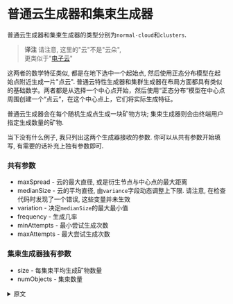 # 普通云生成器和集束生成器

普通云生成器和集束生成器的类型分别为`normal-cloud`和`clusters`.

> **译注**
> 请注意, 这里的"云"不是"云朵",  
> 更类似于"[电子云](https://baike.baidu.com/item/%E7%94%B5%E5%AD%90%E4%BA%91)"

这两者的数学特征类似, 都是在地下选中一个起始点, 然后使用正态分布模型在起始点附近生成一片"点云".
普通云特性生成器和集群生成器在布局方面都具有类似的基础数学。两者都是从选择一个中心点开始，然后使用“正态分布”模型在中心点周围创建一个“点云”，在这个中心点上，它们将实际生成特征。

普通云生成器会在每个随机生成点生成一块矿物方块; 集束生成器则会由终端用户指定生成数量的矿物.

当下没有什么例子, 我只列出这两个生成器接收的参数. 你可以从共有参数开始填写, 有需要的话补充上独有参数即可.

### 共有参数

* maxSpread - 云的最大直径, 或是衍生节点与中心点的最大距离
* medianSize - 云的平均直径, 由`variance`字段动态调整上下限. 请注意, 在检查代码时发现了一个错误, 这些变量并未生效
* variation - 决定`medianSize`的最大最小值
* frequency - 生成几率
* minAttempts - 最小尝试生成次数
* maxAttempts - 最大尝试生成次数

### 集束生成器独有参数

* size - 每集束平均生成矿物数量
* numObjects - 集束数量

<details>
<summary>原文</summary>
The normal-cloud feature generator and the clusters generator both have similar underlying math to the placement. Both start by selecting a central point and then using a "normal distribution" model to create a "point cloud" around that central point where they will actually generate the feature.

Where the normal-cloud will put a single ore at each of those outlying points, the clusters will generate small spawns of user-determined size at each of those points.

There are no definitive examples available at this time, so instead I'll just list the parameters here, starting with the ones that are shared and then covering the ones that are unique to either generator.

### Shared Parameters

* maxSpread - the maximum diameter of the cloud or center-to-center maximum separation of spawned nodes across the chosen center
* medianSize - average diameter of the cloud, modified by "variance" - please note that a bug was found when reviewing the code to make this documentation that indicates these numbers are not properly utilized.
* variation - +/- deviation from medianSize (see note on mediaSize)
* frequency - how often this will succeed at being spawned as a feature
* minAttempts - minimum number of times to try to place this feature
* maxAttempts - maximum number of times to try to place this feature

### Clusters Only Parameters

* size - average size of a spawned "cluster"
* numObjects - number of clusters to try and spawn
</details>

